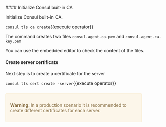 
#### Initialize Consul buit-in CA

Initialize Consul built-in CA.

`consul tls ca create`{{execute operator}}

The command creates two files `consul-agent-ca.pem` and `consul-agent-ca-key.pem` 

You can use the embedded editor to check the content of the files.

#### Create server certificate

Next step is to create a certificate for the server

`consul tls cert create -server`{{execute operator}}


<div style="background-color:#fcf6ea; color:#866d42; border:1px solid #f8ebcf; padding:1em; border-radius:3px; margin:24px 0; width:80%;">
  <p><strong>Warning: </strong>
  In a production scenario it is recommended to create different certificates for each server.

</p></div>

